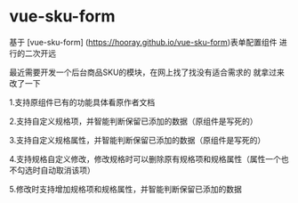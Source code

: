 # vue-sku-form

基于 [vue-sku-form] (https://hooray.github.io/vue-sku-form)表单配置组件 进行的二次开远

最近需要开发一个后台商品SKU的模块，在网上找了找没有适合需求的 就拿过来改了一下

1.支持原组件已有的功能具体看原作者文档

2.支持自定义规格项，并智能判断保留已添加的数据（原组件是写死的）

3.支持自定义规格属性，并智能判断保留已添加的数据（原组件是写死的）

4.支持规格自定义修改，修改规格时可以删除原有规格项和规格属性（属性一个也不勾选时自动取消该项）

5.修改时支持增加规格项和规格属性，并智能判断保留已添加的数据
